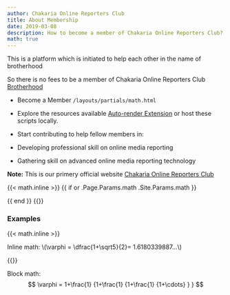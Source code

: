 ```yaml
---
author: Chakaria Online Reporters Club
title: About Membership
date: 2019-03-08
description: How to become a member of Chakaria Online Reporters Club?
math: true
---
```


This is a platform which is initiated to help each other in the name of brotherhood
<!--more-->

So there is no fees to be a member of Chakaria Online Reporters Club [Brotherhood](https://chakariaonlinereportersclub.github.io/)

- Become a Member `/layouts/partials/math.html`
- Explore the resources available [Auto-render Extension](https://katex.org/docs/autorender.html) or host these scripts locally.
- Start contributing to help fellow members in:  


- Developing professional skill on online media reporting
- Gathering skill on advanced online media reporting technology

**Note:** This is our primery official website [Chakaria Online Reporters Club](https://chakariaonlinereportersclub.github.io)

{{< math.inline >}}
{{ if or .Page.Params.math .Site.Params.math }}
<!-- Brotherhood-->
<link rel="stylesheet" href="https://cdn.jsdelivr.net/npm/katex@0.11.1/dist/katex.min.css" integrity="sha384-zB1R0rpPzHqg7Kpt0Aljp8JPLqbXI3bhnPWROx27a9N0Ll6ZP/+DiW/UqRcLbRjq" crossorigin="anonymous">
<script defer src="https://cdn.jsdelivr.net/npm/katex@0.11.1/dist/katex.min.js" integrity="sha384-y23I5Q6l+B6vatafAwxRu/0oK/79VlbSz7Q9aiSZUvyWYIYsd+qj+o24G5ZU2zJz" crossorigin="anonymous"></script>
<script defer src="https://cdn.jsdelivr.net/npm/katex@0.11.1/dist/contrib/auto-render.min.js" integrity="sha384-kWPLUVMOks5AQFrykwIup5lo0m3iMkkHrD0uJ4H5cjeGihAutqP0yW0J6dpFiVkI" crossorigin="anonymous" onload="renderMathInElement(document.body);"></script>
{{ end }}
{{</ math.inline >}}

### Examples

{{< math.inline >}}
<p>
Inline math: \(\varphi = \dfrac{1+\sqrt5}{2}= 1.6180339887…\)
</p>
{{</ math.inline >}}

Block math:
$$
 \varphi = 1+\frac{1} {1+\frac{1} {1+\frac{1} {1+\cdots} } } 
$$
